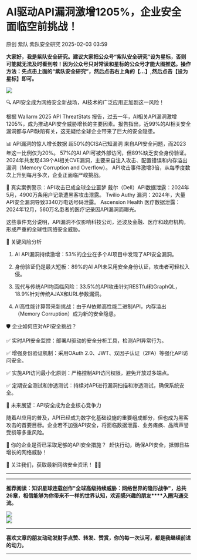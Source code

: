 #  AI驱动API漏洞激增1205%，企业安全面临空前挑战！   
原创 紫队  紫队安全研究   2025-02-03 03:59  
  
**大家好，我是紫队安全研究。建议大家把公众号“紫队安全研究”设为星标，否则可能就无法及时看到啦！因为公众号只对常读和星标的公众号才能大图推送。操作方法：先点击上面的“紫队安全研究”，然后点击右上角的【...】,然后点击【设为星标】即可。**  
  
![](https://mmbiz.qpic.cn/mmbiz_png/sUKKZDdVP8TWx4fXNj1aT5lf6kmT4wRhlgx9f1Vr2lnvAH79Rs91bEBheav4uwy4ia6t2IXrMmzYOm7cJQNN6CQ/640?wx_fmt=png&from=appmsg "")  
  
🔍 API安全成为网络安全新战场，AI技术的广泛应用正加剧这一风险！  
  
  
  
根据 Wallarm 2025 API ThreatStats 报告，过去一年，AI相关API漏洞激增1205%，成为推动API安全威胁增长的主要因素。报告指出，近99%的AI相关安全漏洞都与API缺陷有关，这无疑给全球企业带来了巨大的安全隐患。    
  
  
  
📊 API漏洞的惊人增长数据 超50%的CISA已知漏洞 来自API安全问题，而2023年这一比例仅为20%。 57%的AI API可被外部访问，但89%缺乏安全身份验证。 2024年共发现439个AI相关CVE漏洞，主要来自注入攻击、配置错误和内存溢出漏洞（Memory Corruption and Overflow）。 API攻击事件激增3倍，从每季度数次上升到每月多次，企业正面临严峻挑战。  
  
  
  
🚨 真实案例警示：API攻击已成全球企业噩梦 戴尔（Dell）API数据泄露：2024年5月，4900万条用户记录遭黑客攻击泄露。 Twilio Authy 漏洞：2024年，大量API安全漏洞导致3340万电话号码泄露。 Ascension Health 医疗数据泄露：2024年12月，560万名患者的医疗记录因API漏洞而曝光。  
  
  
这些事件充分说明，API漏洞不仅影响科技公司，还波及金融、医疗和政府机构，形成严重的全球性网络安全威胁。  
  
  
  
🔐 关键风险分析  
  
1. AI API漏洞持续激增：53%的企业在多个AI项目中发现了API安全漏洞。  
  
2. 身份验证仍是最大短板：89%的AI API未采用安全身份认证，攻击者可轻松入侵。  
  
3. 现代与传统API均面临风险：33.5%的API攻击针对RESTful和GraphQL，18.9%针对传统AJAX和URL参数漏洞。  
  
4. AI高性能计算带来新挑战：由于AI依赖高性能二进制API，内存溢出（Memory Corruption）成为新的安全隐患。  
  
  
  
🛡 企业如何应对API安全挑战？  
  
✅ 实时API安全监控：部署AI驱动的安全分析工具，检测API异常行为。    
  
✅ 增强身份验证机制：采用OAuth 2.0、JWT、双因子认证（2FA）等强化API访问安全。    
  
✅ 实施API访问最小化原则：严格控制API访问权限，避免开放过多端点。    
  
✅ 定期安全测试和渗透测试：持续对API进行漏洞扫描和渗透测试，确保系统安全。    
  
  
  
🌟 未来展望：API安全成为企业核心竞争力  
  
随着AI应用的普及，API已经成为数字化基础设施的重要组成部分，但也成为黑客攻击的首要目标。企业若不加强API安全，将面临数据泄露、业务瘫痪、品牌声誉受损等多重风险。    
  
  
🔔 你的企业是否已采取足够的API安全措施？  赶快行动，确保API安全，抵御日益增长的网络威胁！    
  
  
📌 关注我们，获取最新网络安全资讯！ 🚀💡  
  
****  
****  
**推荐阅读：知识星球连载创作"全球高级持续威胁：网络世界的隐形战争"，总共26章，相信能够为你带来不一样的世界认知，欢迎感兴趣的朋友****入圈沟通交流。**  
  
![](https://mmbiz.qpic.cn/mmbiz_jpg/sUKKZDdVP8RRAic0GwkHmSw2QZes8kK1AfysU8oPBib56yJpTWxmMuHRQBk3DHtibEASDuO7FTia8jIpeYtMFicBy5A/640?wx_fmt=jpeg "")  
![](https://mmbiz.qpic.cn/mmbiz_png/sUKKZDdVP8Sm53HIUuI9RNR5Vpk1TWmpt3dw7icrMOJchapl0qTHsxVnXHyicBmV2kNlgpt3WLGLgdBJKrWiaUGicw/640?wx_fmt=png&from=appmsg "")  
  
****  
**喜欢文章的朋友动动发财手点赞、转发、赞赏，你的每一次认可，都是我继续前进的动力。**  
  
****  
  
  
  
